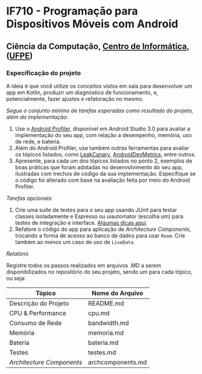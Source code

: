 # IF710 - Programação para Dispositivos Móveis com Android

## Ciência da Computação, [Centro de Informática](http://www.cin.ufpe.br), ([UFPE](http://www.ufpe.br))

### Especificação do projeto

A ideia é que você utilize os conceitos vistos em sala para desenvolver um app em Kotlin, 
produzir um diagnóstico de funcionamento, e, potencialmente, fazer ajustes e refatoração 
no mesmo. 

*Segue o conjunto mínimo de tarefas esperadas como resultado do projeto, além da implementação:* 

01. Use o [Android Profiler](https://developer.android.com/studio/test/index.html), disponível em Android Studio 3.0 para avaliar a implementação do seu app, com relação a desempenho, memória, uso de rede, e bateria.
02. Além do Android Profiler, use também outras ferramentas para avaliar os tópicos listados, como [LeakCanary](https://github.com/square/leakcanary), [AndroidDevMetrics](https://github.com/frogermcs/androiddevmetrics), entre outros. 
03. Apresente, para cada um dos tópicos listados no ponto 2, exemplos de boas práticas que foram adotadas no desenvolvimento do seu app, ilustradas com trechos de código da sua implementação. Especifique se o código foi alterado com base na avaliação feita por meio do Android Profiler.

*Tarefas opcionais:* 

01. Crie uma suíte de testes para o seu app usando JUnit para testar classes isoladamente e Espresso ou uiautomator (escolha um) para testes de integração e interface. [Algumas dicas aqui](https://developer.android.com/studio/test/index.html).
02. Refatore o código do app para aplicação de _Architecture Components_, trocando a forma de acesso ao banco de dados para usar `Room`. Crie também ao menos um caso de uso de `LiveData`.

*Relatório*

Registre todos os passos realizados em arquivos .MD a serem disponibilizados no repositório do seu projeto, sendo um para cada tópico, ou seja: 

| Tópico | Nome do Arquivo |
| ------ | ------ |
| Descrição do Projeto | README.md |
| CPU & Performance | cpu.md |
| Consumo de Rede | bandwidth.md |
| Memória | memoria.md |
| Bateria | bateria.md |
| Testes | testes.md |
| _Architecture Components_ | archcomponents.md |